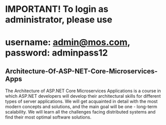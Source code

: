 # IMPORTANT! To login as administrator, please use 
# username: admin@mos.com, password: adminpass12
## Architecture-Of-ASP-NET-Core-Microservices-Apps
The Architecture of ASP.NET Core Microservices Applications is a course in which ASP.NET developers will develop their architectural skills for different types of server applications. We will get acquainted in detail with the most modern concepts and solutions, and the main goal will be one - long-term scalability. We will learn all the challenges facing distributed systems and find their most optimal software solutions.
